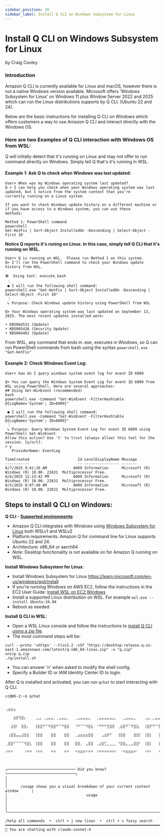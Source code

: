 ```yaml
---
sidebar_position: 10
sidebar_label: Install Q CLI on Windows Subsystem for Linux
---
```


# Install Q CLI on Windows Subsystem for Linux
by Craig Cooley

### Introduction
Amazon Q CLI is currently available for Linux and macOS, however there is not a native Windows version available. Microsoft offers 'Windows Subsystem for Linux' on Windows 11 plus Window Server 2022 and 2025 which can run the Linux distributions supports by Q CLI. (Ubuntu 22 and 24).

Below are the basic instructions for installing Q CLI on Windows which offers customers a way to use Amazon Q CLI and interact directly with the Windows OS.

### Here are two Examples of Q CLI interaction with Windows OS from WSL:
Q will initially detect that it's running on Linux and may not offer to run command directly on Windows.  Simply tell Q that's it's running in WSL.  


#### Example 1: Ask Q to check when Windows was last updated: 

```
User> When was my Windows operating system last updated?
Q > I can help you check when your Windows operating system was last updated, but I notice from the system context that you're
currently running on a Linux system.

If you want to check Windows update history on a different machine or if you have access to a Windows system, you can use these
methods:

Method 1: PowerShell command
powershell
Get-HotFix | Sort-Object InstalledOn -Descending | Select-Object -First 10
```

**Notice Q reports it's runing on Linux.  In this case, simply tell Q CLI that it's running on WSL.**
```
User> Q is running on WSL.  Please run Method 1 on this system.
Q> I'll run the PowerShell command to check your Windows update history from WSL.

🛠️  Using tool: execute_bash
 ⋮
 ● I will run the following shell command:
powershell.exe "Get-HotFix | Sort-Object InstalledOn -Descending | Select-Object -First 10"
 ⋮
 ↳ Purpose: Check Windows update history using PowerShell from WSL

Q> Your Windows operating system was last updated on September 13, 2025. The most recent updates installed were:

• KB5064531 (Update)
• KB5065426 (Security Update)
• KB5064401 (Update)
```

From WSL, any command that ends in .exe, executes in Windows, so Q can run PowerShell commands from bash using the syntax `powershell.exe "Get-HotFix" `

#### Example 2: Check Windows Event Log: 
```
User> how do I query windows system event log for event ID 6009

Q> You can query the Windows System Event Log for event ID 6009 from WSL using PowerShell. Here are several approaches:
## Using Get-WinEvent (recommended)
bash
powershell.exe -Command "Get-WinEvent -FilterHashtable @{LogName='System'; ID=6009}"

 ● I will run the following shell command:
powershell.exe -Command "Get-WinEvent -FilterHashtable @{LogName='System'; ID=6009}"
 ⋮
 ↳ Purpose: Query Windows System Event Log for event ID 6009 using PowerShell Get-WinEvent
Allow this action? Use 't' to trust (always allow) this tool for the session. [y/n/t]:
> y
   ProviderName: EventLog

TimeCreated                      Id LevelDisplayName Message
-----------                      -- ---------------- -------
8/7/2025 9:41:26 AM            6009 Information      Microsoft (R) Windows (R) 10.00. 22631  Multiprocessor Free.
8/6/2025 12:13:42 PM           6009 Information      Microsoft (R) Windows (R) 10.00. 22631  Multiprocessor Free.
8/5/2025 8:07:40 AM            6009 Information      Microsoft (R) Windows (R) 10.00. 22631  Multiprocessor Free.
```

## Steps to install Q CLI on Windows: 

**Q CLI - [Supported environments](https://docs.aws.amazon.com/amazonq/latest/qdeveloper-ug/command-line-supported-envs.html)**:
- Amazon Q CLI integrates with Windows using [Windows Subsystem for Linux](https://learn.microsoft.com/en-us/windows/wsl/) both WSLv1 and WSLv2
- Platform requirements: Amazon Q for command line for Linux supports Ubuntu 22 and 24.
- Architecture: x86_64 or aarch64
- *Note*: Desktop functionality is not available on for Amazon Q running on WSL.

**Install Windows Subsystem for Linux**:
- Install Windows Subsystem for Linux https://learn.microsoft.com/en-us/windows/wsl/install
- If you're running Windows on AWS EC2, follow the instructions in the EC2 User Guide: [Install WSL on EC2 Windows](https://docs.aws.amazon.com/AWSEC2/latest/UserGuide/install-wsl-on-ec2-windows-instance.html)
- Install a supported Linux distribution on WSL. For example `wsl.exe --install Ubuntu-24.04`
- Reboot as needed

 **Install Q CLI in WSL:**
- Open a WSL Linux console and follow the instructions to [install Q CLI using a zip file](https://docs.aws.amazon.com/amazonq/latest/qdeveloper-ug/command-line-installing-ssh-setup-autocomplete.html).
- The most command steps will be:
```
curl --proto '=https' --tlsv1.2 -sSf "https://desktop-release.q.us-east-1.amazonaws.com/latest/q-x86_64-linux.zip" -o "q.zip"
unzip q.zip
./q/install.sh
```
- You can answer 'n' when asked to modify the shell config.
- Specify a Builder ID or IAM Identity Center ID to login.

After Q is installed and activated, you can run `qchat` to start interacting with Q CLI.

```
cc@WS-2:~$ qchat

    ⢠⣶⣶⣦⠀⠀⠀⠀⠀⠀⠀⠀⠀⠀⠀⠀⠀⠀⠀⠀⠀⠀⠀⠀⠀⠀⠀⠀⠀⠀⠀⠀⠀⠀⠀⠀⠀⠀⠀⠀⠀⠀⠀⠀⠀⠀⠀⠀⠀⠀⠀⠀⠀⠀⠀⠀⠀⠀⠀⠀⠀⠀⠀⠀⢀⣤⣶⣿⣿⣿⣶⣦⡀⠀
 ⠀⠀⠀⣾⡿⢻⣿⡆⠀⠀⠀⢀⣄⡄⢀⣠⣤⣤⡀⢀⣠⣤⣤⡀⠀⠀⢀⣠⣤⣤⣤⣄⠀⠀⢀⣤⣤⣤⣤⣤⣤⡀⠀⠀⣀⣤⣤⣤⣀⠀⠀⠀⢠⣤⡀⣀⣤⣤⣄⡀⠀⠀⠀⠀⠀⠀⢠⣿⣿⠋⠀⠀⠀⠙⣿⣿⡆
 ⠀⠀⣼⣿⠇⠀⣿⣿⡄⠀⠀⢸⣿⣿⠛⠉⠻⣿⣿⠛⠉⠛⣿⣿⠀⠀⠘⠛⠉⠉⠻⣿⣧⠀⠈⠛⠛⠛⣻⣿⡿⠀⢀⣾⣿⠛⠉⠻⣿⣷⡀⠀⢸⣿⡟⠛⠉⢻⣿⣷⠀⠀⠀⠀⠀⠀⣼⣿⡏⠀⠀⠀⠀⠀⢸⣿⣿
 ⠀⢰⣿⣿⣤⣤⣼⣿⣷⠀⠀⢸⣿⣿⠀⠀⠀⣿⣿⠀⠀⠀⣿⣿⠀⠀⢀⣴⣶⣶⣶⣿⣿⠀⠀⠀⣠⣾⡿⠋⠀⠀⢸⣿⣿⠀⠀⠀⣿⣿⡇⠀⢸⣿⡇⠀⠀⢸⣿⣿⠀⠀⠀⠀⠀⠀⢹⣿⣇⠀⠀⠀⠀⠀⢸⣿⡿
 ⢀⣿⣿⠋⠉⠉⠉⢻⣿⣇⠀⢸⣿⣿⠀⠀⠀⣿⣿⠀⠀⠀⣿⣿⠀⠀⣿⣿⡀⠀⣠⣿⣿⠀⢀⣴⣿⣋⣀⣀⣀⡀⠘⣿⣿⣄⣀⣠⣿⣿⠃⠀⢸⣿⡇⠀⠀⢸⣿⣿⠀⠀⠀⠀⠀⠀⠈⢿⣿⣦⣀⣀⣀⣴⣿⡿⠃
 ⠚⠛⠋⠀⠀⠀⠀⠘⠛⠛⠀⠘⠛⠛⠀⠀⠀⠛⠛⠀⠀⠀⠛⠛⠀⠀⠙⠻⠿⠟⠋⠛⠛⠀⠘⠛⠛⠛⠛⠛⠛⠃⠀⠈⠛⠿⠿⠿⠛⠁⠀⠀⠘⠛⠃⠀⠀⠘⠛⠛⠀⠀⠀⠀⠀⠀⠀⠀⠙⠛⠿⢿⣿⣿⣋⠀⠀
 ⠀⠀⠀⠀⠀⠀⠀⠀⠀⠀⠀⠀⠀⠀⠀⠀⠀⠀⠀⠀⠀⠀⠀⠀⠀⠀⠀⠀⠀⠀⠀⠀⠀⠀⠀⠀⠀⠀⠀⠀⠀⠀⠀⠀⠀⠀⠀⠀⠀⠀⠀⠀⠀⠀⠀⠀⠀⠀⠀⠀⠀⠀⠀⠀⠀⠀⠀⠀⠀⠀⠀⠀⠈⠛⠿⢿⡧

╭─────────────────────────────── Did you know? ────────────────────────────────╮
│                                                                              │
│      /usage shows you a visual breakdown of your current context window      │
│                                    usage                                     │
│                                                                              │
╰──────────────────────────────────────────────────────────────────────────────╯

/help all commands  •  ctrl + j new lines  •  ctrl + s fuzzy search
━━━━━━━━━━━━━━━━━━━━━━━━━━━━━━━━━━━━━━━━━━━━━━━━━━━━━━━━━━━━━━━━━━━━━━━━━━━━━━━━
🤖 You are chatting with claude-sonnet-4
```
